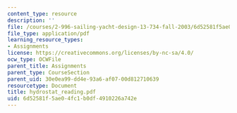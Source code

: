 ```yaml
---
content_type: resource
description: ''
file: /courses/2-996-sailing-yacht-design-13-734-fall-2003/6d52581f5ae04fc1b0df4910226a742e_hydrostat_reading.pdf
file_type: application/pdf
learning_resource_types:
- Assignments
license: https://creativecommons.org/licenses/by-nc-sa/4.0/
ocw_type: OCWFile
parent_title: Assignments
parent_type: CourseSection
parent_uid: 30e0ea99-dd4e-93a6-af07-00d812710639
resourcetype: Document
title: hydrostat_reading.pdf
uid: 6d52581f-5ae0-4fc1-b0df-4910226a742e
---
```

